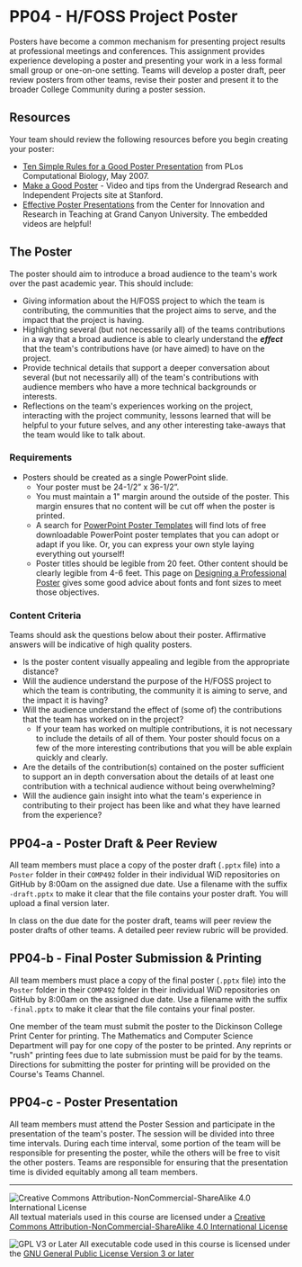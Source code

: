 # PP04 - H/FOSS Project Poster

Posters have become a common mechanism for presenting project results at professional meetings and conferences. This assignment provides experience developing a poster and presenting your work in a less formal small group or one-on-one setting. Teams will develop a poster draft, peer review posters from other teams, revise their poster and present it to the broader College Community during a poster session.

## Resources

Your team should review the following resources before you begin creating your poster:

- [Ten Simple Rules for a Good Poster Presentation](https://www.ncbi.nlm.nih.gov/pmc/articles/PMC1876493/) from PLos Computational Biology, May 2007.    
- [Make a Good Poster](https://undergrad.stanford.edu/opportunities/research/go-further/surpsasurps/make-good-poster) - Video and tips from the Undergrad Research and Independent Projects site at Stanford. 
- [Effective Poster Presentations](https://cirt.gcu.edu/research/developmentresources/tutorials/posterpresent) from the Center for Innovation and Research in Teaching at Grand Canyon University. The embedded videos are helpful!

## The Poster

The poster should aim to introduce a broad audience to the team's work over the past academic year.  This should include:
- Giving information about the H/FOSS project to which the team is contributing, the communities that the project aims to serve, and the impact that the project is having. 
- Highlighting several (but not necessarily all) of the teams contributions in a way that a broad audience is able to clearly understand the **_effect_** that the team's contributions have (or have aimed) to have on the project.
- Provide technical details that support a deeper conversation about several (but not necessarily all) of the team's contributions with audience members who have a more technical backgrounds or interests.
- Reflections on the team's experiences working on the project, interacting with the project community, lessons learned that will be helpful to your future selves, and any other interesting take-aways that the team would like to talk about.

### Requirements

- Posters should be created as a single PowerPoint slide.
  - Your poster must be 24-1/2” x 36-1/2”.
  - You must maintain a 1" margin around the outside of the poster. This margin ensures that no content will be cut off when the poster is printed.
  - A search for [PowerPoint Poster Templates](https://www.google.com/search?q=powerpoint+poster+templates&oq=power+point+poster+tem&aqs=chrome.1.69i57j0l5.7495j0j7&sourceid=chrome&ie=UTF-8) will find lots of free downloadable PowerPoint poster templates that you can adopt or adapt if you like. Or, you can express your own style laying everything out yourself! 
  - Poster titles should be legible from 20 feet. Other content should be clearly legible from 4-6 feet. This page on [Designing a Professional Poster](https://henryford.libguides.com/c.php?g=906626&p=6637031) gives some good advice about fonts and font sizes to meet those objectives.

### Content Criteria

Teams should ask the questions below about their poster. Affirmative answers will be indicative of high quality posters.

- Is the poster content visually appealing and legible from the appropriate distance?
- Will the audience understand the purpose of the H/FOSS project to which the team is contributing, the community it is aiming to serve, and the impact it is having?
- Will the audience understand the effect of (some of) the contributions that the team has worked on in the project?
  - If your team has worked on multiple contributions, it is not necessary to include the details of all of them. Your poster should focus on a few of the more interesting contributions that you will be able explain quickly and clearly.
- Are the details of the contribution(s) contained on the poster sufficient to support an in depth conversation about the details of at least one contribution with a technical audience without being overwhelming?
- Will the audience gain insight into what the team's experience in contributing to their project has been like and what they have learned from the experience?

## PP04-a - Poster Draft & Peer Review

All team members must place a copy of the poster draft (`.pptx` file) into a `Poster` folder in their `COMP492` folder in their individual WiD repositories on GitHub by 8:00am on the assigned due date. Use a filename with the suffix `-draft.pptx` to make it clear that the file contains your poster draft. You will upload a final version later.

In class on the due date for the poster draft, teams will peer review the poster drafts of other teams.  A detailed peer review rubric will be provided.

## PP04-b - Final Poster Submission & Printing

All team members must place a copy of the final poster  (`.pptx` file) into the `Poster` folder in their `COMP492` folder in their individual WiD repositories on GitHub by 8:00am on the assigned due date. Use a filename with the suffix `-final.pptx` to make it clear that the file contains your final poster.

One member of the team must submit the poster to the Dickinson College Print Center for printing.  The Mathematics and Computer Science Department will pay for one copy of the poster to be printed.  Any reprints or "rush" printing fees due to late submission must be paid for by the teams.  Directions for submitting the poster for printing will be provided on the Course's Teams Channel.

## PP04-c - Poster Presentation

All team members must attend the Poster Session and participate in the presentation of the team's poster. The session will be divided into three time intervals. During each time interval, some portion of the team will be responsible for presenting the poster, while the others will be free to visit the other posters. Teams are responsible for ensuring that the presentation time is divided equitably among all team members.

---

![Creative Commons Attribution-NonCommercial-ShareAlike 4.0 International License](https://i.creativecommons.org/l/by-nc-sa/4.0/88x31.png "Creative Commons Attribution-NonCommercial-ShareAlike 4.0 International License") All textual materials used in this course are licensed under a [Creative Commons Attribution-NonCommercial-ShareAlike 4.0 International License](http://creativecommons.org/licenses/by-nc-sa/4.0/)

![GPL V3 or Later](https://www.gnu.org/graphics/gplv3-or-later-sm.png "GPL V3 or later") All executable code used in this course is licensed under the [GNU General Public License Version 3 or later](https://www.gnu.org/licenses/gpl.txt)
